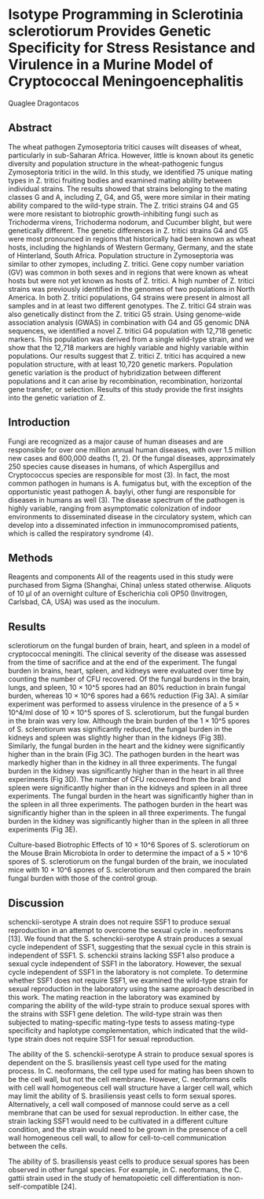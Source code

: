 # Isotype Programming in Sclerotinia sclerotiorum Provides Genetic Specificity for Stress Resistance and Virulence in a Murine Model of Cryptococcal Meningoencephalitis
Quaglee Dragontacos


## Abstract
The wheat pathogen Zymoseptoria tritici causes wilt diseases of wheat, particularly in sub-Saharan Africa. However, little is known about its genetic diversity and population structure in the wheat-pathogenic fungus Zymoseptoria tritici in the wild. In this study, we identified 75 unique mating types in Z. tritici fruiting bodies and examined mating ability between individual strains. The results showed that strains belonging to the mating classes G and A, including Z, G4, and G5, were more similar in their mating ability compared to the wild-type strain. The Z. tritici strains G4 and G5 were more resistant to biotrophic growth-inhibiting fungi such as Trichoderma virens, Trichoderma nodorum, and Cucumber blight, but were genetically different. The genetic differences in Z. tritici strains G4 and G5 were most pronounced in regions that historically had been known as wheat hosts, including the highlands of Western Germany, Germany, and the state of Hinterland, South Africa. Population structure in Zymoseptoria was similar to other zymopes, including Z. tritici. Gene copy number variation (GV) was common in both sexes and in regions that were known as wheat hosts but were not yet known as hosts of Z. tritici. A high number of Z. tritici strains was previously identified in the genomes of two populations in North America. In both Z. tritici populations, G4 strains were present in almost all samples and in at least two different genotypes. The Z. tritici G4 strain was also genetically distinct from the Z. tritici G5 strain. Using genome-wide association analysis (GWAS) in combination with G4 and G5 genomic DNA sequences, we identified a novel Z. tritici G4 population with 12,718 genetic markers. This population was derived from a single wild-type strain, and we show that the 12,718 markers are highly variable and highly variable within populations. Our results suggest that Z. tritici Z. tritici has acquired a new population structure, with at least 10,720 genetic markers. Population genetic variation is the product of hybridization between different populations and it can arise by recombination, recombination, horizontal gene transfer, or selection. Results of this study provide the first insights into the genetic variation of Z.


## Introduction
Fungi are recognized as a major cause of human diseases and are responsible for over one million annual human diseases, with over 1.5 million new cases and 600,000 deaths (1, 2). Of the fungal diseases, approximately 250 species cause diseases in humans, of which Aspergillus and Cryptococcus species are responsible for most (3). In fact, the most common pathogen in humans is A. fumigatus but, with the exception of the opportunistic yeast pathogen A. baylyi, other fungi are responsible for diseases in humans as well (3). The disease spectrum of the pathogen is highly variable, ranging from asymptomatic colonization of indoor environments to disseminated disease in the circulatory system, which can develop into a disseminated infection in immunocompromised patients, which is called the respiratory syndrome (4).


## Methods
Reagents and components
All of the reagents used in this study were purchased from Sigma (Shanghai, China) unless stated otherwise. Aliquots of 10 µl of an overnight culture of Escherichia coli OP50 (Invitrogen, Carlsbad, CA, USA) was used as the inoculum.


## Results
sclerotiorum on the fungal burden of brain, heart, and spleen in a model of cryptococcal meningiti. The clinical severity of the disease was assessed from the time of sacrifice and at the end of the experiment. The fungal burden in brains, heart, spleen, and kidneys were evaluated over time by counting the number of CFU recovered. Of the fungal burdens in the brain, lungs, and spleen, 10 × 10^5 spores had an 80% reduction in brain fungal burden, whereas 10 × 10^6 spores had a 66% reduction (Fig 3A). A similar experiment was performed to assess virulence in the presence of a 5 × 10^4/ml dose of 10 × 10^5 spores of S. sclerotiorum, but the fungal burden in the brain was very low. Although the brain burden of the 1 × 10^5 spores of S. sclerotiorum was significantly reduced, the fungal burden in the kidneys and spleen was slightly higher than in the kidneys (Fig 3B). Similarly, the fungal burden in the heart and the kidney were significantly higher than in the brain (Fig 3C). The pathogen burden in the heart was markedly higher than in the kidney in all three experiments. The fungal burden in the kidney was significantly higher than in the heart in all three experiments (Fig 3D). The number of CFU recovered from the brain and spleen were significantly higher than in the kidneys and spleen in all three experiments. The fungal burden in the heart was significantly higher than in the spleen in all three experiments. The pathogen burden in the heart was significantly higher than in the spleen in all three experiments. The fungal burden in the kidney was significantly higher than in the spleen in all three experiments (Fig 3E).

Culture-based Biotrophic Effects of 10 × 10^6 Spores of S. sclerotiorum on the Mouse Brain Microbiota
In order to determine the impact of a 5 × 10^6 spores of S. sclerotiorum on the fungal burden of the brain, we inoculated mice with 10 × 10^6 spores of S. sclerotiorum and then compared the brain fungal burden with those of the control group.


## Discussion
schenckii-serotype A strain does not require SSF1 to produce sexual reproduction in an attempt to overcome the sexual cycle in . neoformans [13]. We found that the S. schenckii-serotype A strain produces a sexual cycle independent of SSF1, suggesting that the sexual cycle in this strain is independent of SSF1. S. schenckii strains lacking SSF1 also produce a sexual cycle independent of SSF1 in the laboratory. However, the sexual cycle independent of SSF1 in the laboratory is not complete. To determine whether SSF1 does not require SSF1, we examined the wild-type strain for sexual reproduction in the laboratory using the same approach described in this work. The mating reaction in the laboratory was examined by comparing the ability of the wild-type strain to produce sexual spores with the strains with SSF1 gene deletion. The wild-type strain was then subjected to mating-specific mating-type tests to assess mating-type specificity and haplotype complementation, which indicated that the wild-type strain does not require SSF1 for sexual reproduction.

The ability of the S. schenckii-serotype A strain to produce sexual spores is dependent on the S. brasiliensis yeast cell type used for the mating process. In C. neoformans, the cell type used for mating has been shown to be the cell wall, but not the cell membrane. However, C. neoformans cells with cell wall homogeneous cell wall structure have a larger cell wall, which may limit the ability of S. brasiliensis yeast cells to form sexual spores. Alternatively, a cell wall composed of mannose could serve as a cell membrane that can be used for sexual reproduction. In either case, the strain lacking SSF1 would need to be cultivated in a different culture condition, and the strain would need to be grown in the presence of a cell wall homogeneous cell wall, to allow for cell-to-cell communication between the cells.

The ability of S. brasiliensis yeast cells to produce sexual spores has been observed in other fungal species. For example, in C. neoformans, the C. gattii strain used in the study of hematopoietic cell differentiation is non-self-compatible [24].
